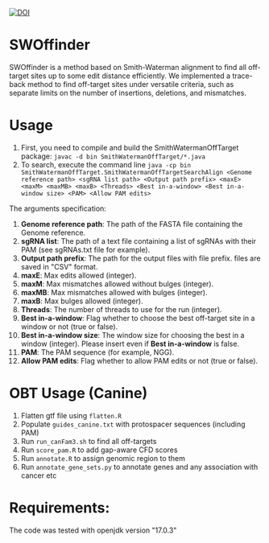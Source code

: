[![DOI](https://zenodo.org/badge/DOI/10.5281/zenodo.10115908.svg)](https://doi.org/10.5281/zenodo.10115908)

# SWOffinder


SWOffinder is a method based on Smith-Waterman alignment to find all off-target sites up to some edit distance efficiently.
We implemented a trace-back method to find off-target sites under versatile criteria, such as separate limits on the number of insertions, deletions, and mismatches.

# Usage
1. First, you need to compile and build the SmithWatermanOffTarget package: `javac -d bin SmithWatermanOffTarget/*.java`
2. To search, execute the command line `java -cp bin SmithWatermanOffTarget.SmithWatermanOffTargetSearchAlign <Genome reference path> <sgRNA list path> <Output path prefix> <maxE> <maxM> <maxMB> <maxB> <Threads> <Best in-a-window> <Best in-a-window size> <PAM> <Allow PAM edits>`

The arguments specification:

1. **Genome reference path**: The path of the FASTA file containing the Genome reference.
2. **sgRNA list**: The path of a text file containing a list of sgRNAs with their PAM (see sgRNAs.txt file for example).
3. **Output path prefix**: The path for the output files with file prefix. files are saved in "CSV" format.
4. **maxE**: Max edits allowed (integer).
5. **maxM**: Max mismatches allowed without bulges (integer).
6. **maxMB**: Max mismatches allowed with bulges (integer).
7. **maxB**: Max bulges allowed (integer).
8. **Threads**: The number of threads to use for the run (integer). 
9. **Best in-a-window**: Flag whether to choose the best off-target site in a window or not (true or false).
10. **Best in-a-window size**: The window size for choosing the best in a window (integer). Please insert even if **Best in-a-window** is false.
11. **PAM**: The PAM sequence (for example, NGG).
12. **Allow PAM edits**: Flag whether to allow PAM edits or not (true or false).

# OBT Usage (Canine)
1. Flatten gtf file using `flatten.R`
2. Populate `guides_canine.txt` with protospacer sequences (including PAM)
3. Run `run_canFam3.sh` to find all off-targets
4. Run `score_pam.R` to add gap-aware CFD scores
5. Run `annotate.R` to assign genomic region to them
6. Run `annotate_gene_sets.py` to annotate genes and any association with cancer etc


# Requirements:
The code was tested with openjdk version "17.0.3"

